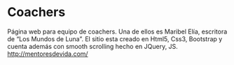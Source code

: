 # Coachers
Página web para equipo de coachers. Una de ellos es Maribel Elía, escritora de “Los Mundos de Luna”. El sitio esta creado en Html5, Css3, Bootstrap y cuenta además con smooth scrolling hecho en JQuery, JS.
<br> http://mentoresdevida.com/
